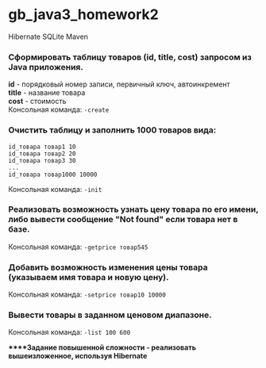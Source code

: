 # gb_java3_homework2
Hibernate SQLite Maven

### Сформировать таблицу товаров (id, title, cost) запросом из Java приложения.

**id** - порядковый номер записи, первичный ключ, автоинкремент  
**title** - название товара  
**cost** - стоимость  
Консольная команда: ```-create```

### Oчистить таблицу и заполнить 1000 товаров вида:
```
id_товара товар1 10
id_товара товар2 20
id_товара товар3 30
...
id_товара товар1000 10000
```
Консольная команда: ```-init```
### Реализовать возможность узнать цену товара по его имени, либо вывести сообщение "Not found" если товара нет в базе.

Консольная команда: ```-getprice товар545```
### Добавить возможность изменения цены товара (указываем имя товара и новую цену).

Консольная команда: ```-setprice товар10 10000```
### Вывести товары в заданном ценовом диапазоне.

Консольная команда: ```-list 100 600```  

**\*\*\*\*Задание повышенной сложности - реализовать вышеизложенное, используя Hibernate**
